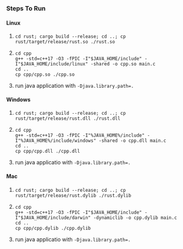 ### Steps To Run

#### Linux

1. `cd rust; cargo build --release; cd ..; cp rust/target/release/rust.so ./rust.so`
2. ```
   cd cpp
   g++ -std=c++17 -O3 -fPIC -I"$JAVA_HOME/include" -I"$JAVA_HOME/include/linux" -shared -o cpp.so main.c
   cd ..
   cp cpp/cpp.so ./cpp.so
   ```
3. run java application with `-Djava.library.path=.`
  
 
#### Windows

1. `cd rust; cargo build --release; cd ..; cp rust/target/release/rust.dll ./rust.dll`
2. ```
   cd cpp
   g++ -std=c++17 -O3 -fPIC -I"%JAVA_HOME%/include" -I"%JAVA_HOME%/include/windows" -shared -o cpp.dll main.c
   cd ..
   cp cpp/cpp.dll ./cpp.dll
   ```
3. run java applicatio with `-Djava.library.path=.`
  
  
#### Mac

1. `cd rust; cargo build --release; cd ..; cp rust/target/release/rust.dylib ./rust.dylib`
2. ```
   cd cpp
   g++ -std=c++17 -O3 -fPIC -I"$JAVA_HOME/include" -I"$JAVA_HOME/include/darwin" -dynamiclib -o cpp.dylib main.c
   cd ..
   cp cpp/cpp.dylib ./cpp.dylib
   ```
3. run java applicatio with `-Djava.library.path=.`
  